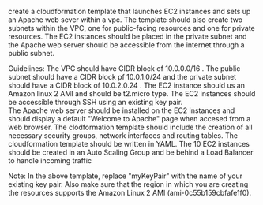 create a cloudformation template that launches EC2 instances and sets up an Apache web sever within a vpc. 
The template should also create two subnets within the VPC, one for public-facing resources and one for private resources. 
The EC2 instances should be placed in the private subnet and the Apache web server should be accessible from the internet through a public subnet. 

Guidelines: 
 The VPC should have CIDR block of 10.0.0.0/16 . 
 The public subnet should have a CIDR block pf 10.0.1.0/24 and the private subnet should have a CIDR block of 10.0.2.0.24 . 
 The EC2 instance should us an Amazon linux 2 AMI and should be t2.micro type.  The EC2 instances should be accessible through SSH using an existing key pair.  
 The Apache web server should be installed on the EC2 instances and should display a default "Welcome to Apache"  page when accesed from a web browser. 
 The clodformation template should include the creation of all necessary  security groups, network interfaces and routing tables. 
 The cloudformation template should be written in YAML. 
 The 10 EC2 instances should be created in an Auto Scaling Group and be behind a Load Balancer to handle incoming traffic
 
 
 
Note: In the above template, replace "myKeyPair" with the name of your existing key pair. Also make sure that the region in which you are creating the resources supports the Amazon Linux 2 AMI (ami-0c55b159cbfafe1f0).
